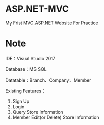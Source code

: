 # ASP.NET-MVC
My Frist MVC ASP.NET Website For Practice

# Note
IDE：Visual Studio 2017

Database：MS SQL

Datatable：Branch、Company、Member

Existing Features：
1. Sign Up
2. Login
3. Query Store Information
4. Member Edit(or Delete) Store Information

